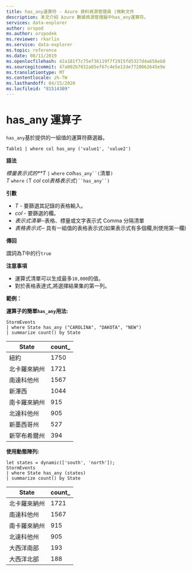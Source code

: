 ```yaml
---
title: has_any運算符 - Azure 資料資源管理員 |微軟文件
description: 本文介紹 Azure 數據資源管理器中has_any運算符。
services: data-explorer
author: orspod
ms.author: orspodek
ms.reviewer: rkarlin
ms.service: data-explorer
ms.topic: reference
ms.date: 08/11/2019
ms.openlocfilehash: 42a181f7c75ef36119f7f2915fd5327d4a656eb8
ms.sourcegitcommit: 47a002b7032a05ef67c4e5e12de7720062645e9e
ms.translationtype: MT
ms.contentlocale: zh-TW
ms.lasthandoff: 04/15/2020
ms.locfileid: "81514309"
---
```

# <a name="has_any-operator"></a>has_any 運算子

`has_any`基於提供的一組值的運算符篩選器。

```kusto
Table1 | where col has_any ('value1', 'value2')
```

**語法**

*標量表示式的**T* `|` `where` *col*`has_any``(`清單`)`   
*T* `where` `(`T *col* col*表格表示式*`|``has_any``)`   
 
**引數**

* *T* - 要篩選其記錄的表格輸入。
* *col* - 要篩選的欄。
* *表示式清單*─表格、標量或文字表示式 Comma 分隔清單  
* *表格表示式*─ 具有一組值的表格表示式(如果表示式有多個欄,則使用第一欄)

**傳回**

謂詞為*T*中的行`true`

**注意事項**

* 運算式清單可以生成最多`10,000`的值。    
* 對於表格表達式,將選擇結果集的第一列。   

**範例：**  

**運算子的簡單`has_any`用法:**  

```kusto
StormEvents 
| where State has_any ("CAROLINA", "DAKOTA", "NEW") 
| summarize count() by State
```

|State|count_|
|---|---|
|紐約|1750|
|北卡羅來納州|1721|
|南達科他州|1567|
|新澤西|1044|
|南卡羅來納州|915|
|北達科他州|905|
|新墨西哥州|527|
|新罕布希爾州|394|


**使用動態陣列:**

```kusto
let states = dynamic(['south', 'north']);
StormEvents 
| where State has_any (states)
| summarize count() by State
```

|State|count_|
|---|---|
|北卡羅來納州|1721|
|南達科他州|1567|
|南卡羅來納州|915|
|北達科他州|905|
|大西洋南部|193|
|大西洋北部|188|